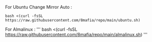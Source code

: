 For Ubuntu Change Mirror Auto :
```
bash <(curl -fsSL https://raw.githubusercontent.com/8mafia/repo/main/ubuntu.sh)
```
For Almalinux :
'''
bash <(curl -fsSL https://raw.githubusercontent.com/8mafia/repo/main/almalinux.sh)
'''
